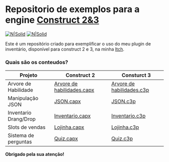 # Repositorio de exemplos para a engine [Construct 2&3](https://www.scirra.com/)

[![N|Solid](https://cdn.discordapp.com/attachments/631607183301148672/724397007170568313/paypal.png)](https://www.paypal.com/cgi-bin/webscr?cmd=_donations&business=fabinhoec2210@gmail.com&item_name=F%C3%A1bio&currency_code=BRL)  [![N|Solid](https://cdn.discordapp.com/attachments/631607183301148672/724397005543178270/picpay.png)](https://app.picpay.com/user/Snooh)


Este é um repositório criado para exemplificar o uso do meu plugin de inventário, disponível para construct 2 e 3, na minha [Itch](https://deehleh.itch.io/inventario-plugin).

### Quais são os conteudos?
| Projeto | Construct 2 | Consturct 3 |
| - | - | - |
| Arvore de Habilidade | [Arvore de habilidades.capx](https://github.com/FabioSmuu/ConstructExemplos/blob/master/Construct2/Arvore%20de%20habilidades.capx) | [Arvore de habilidades.c3p](https://github.com/FabioSmuu/ConstructExemplos/blob/master/Construct3/Arvore%20de%20habilidades.c3p)
| Manipulação JSON |  [JSON.capx](https://github.com/FabioSmuu/ConstructExemplos/blob/master/Construct2/JSON.capx) | [JSON.c3p](https://github.com/FabioSmuu/ConstructExemplos/blob/master/Construct3/JSON.c3p)
| Inventario Drang/Drop | [Inventario.capx](https://github.com/FabioSmuu/ConstructExemplos/blob/master/Construct2/Inventario.capx) | [Inventario.c3p](https://github.com/FabioSmuu/ConstructExemplos/blob/master/Construct3/Inventario.c3p)
| Slots de vendas | [Lojinha.capx](https://github.com/FabioSmuu/ConstructExemplos/blob/master/Construct2/Lojinha.capx) | [Lojinha.c3p](https://github.com/FabioSmuu/ConstructExemplos/blob/master/Construct3/Lojinha.c3p)
| Sistema de perguntas | [Quiz.capx](https://github.com/FabioSmuu/ConstructExemplos/blob/master/Construct2/Quiz.capx) | [Quiz.c3p](https://github.com/FabioSmuu/ConstructExemplos/blob/master/Construct3/Quiz.c3p)


**Obrigado pela sua atenção!**
	
